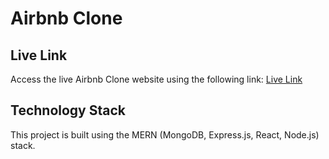 # Airbnb Clone

## Live Link

Access the live Airbnb Clone website using the following link:
[Live Link](https://airbnb-clone-sand-six.vercel.app/)

## Technology Stack

This project is built using the MERN (MongoDB, Express.js, React, Node.js) stack.
